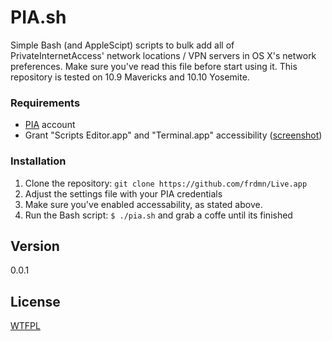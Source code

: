 PIA.sh
======

Simple Bash (and AppleScipt) scripts to bulk add all of PrivateInternetAccess' network locations / VPN servers in OS X's network preferences. Make sure you've read this file before start using it. This repository is tested on 10.9 Mavericks and 10.10 Yosemite.

### Requirements

* [PIA](https://www.privateinternetaccess.com) account
* Grant "Scripts Editor.app" and "Terminal.app" accessibility ([screenshot](http://up.frd.mn/ST9ca.png)) 

### Installation

1. Clone the repository: `git clone https://github.com/frdmn/Live.app`
2. Adjust the settings file with your PIA credentials
3. Make sure you've enabled accessability, as stated above.
4. Run the Bash script: `$ ./pia.sh` and grab a coffe until its finished

## Version

0.0.1

## License

[WTFPL](LICENSE)